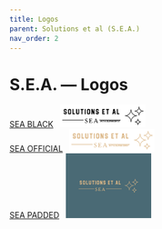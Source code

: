 ```yaml
---
title: Logos
parent: Solutions et al (S.E.A.)
nav_order: 2
---
```


# S.E.A. — Logos

[SEA BLACK](/assets/sea/logos/SEA_BLACK.png)&nbsp;&nbsp;
<img style="height: auto; width:150px;" src="/assets/sea/logos/SEA-BLACK.png" />
<br />
[SEA OFFICIAL](/assets/sea/logos/SEA_OFFICIAL.png)&nbsp;&nbsp;
<img style="height: auto; width:150px;" src="/assets/sea/logos/SEA-OFFICIAL.png" />
<br />
[SEA PADDED](/assets/sea/logos/SEA_PADDED.png)&nbsp;&nbsp;
<img style="height: auto; width:150px;" src="/assets/sea/logos/SEA-PADDED.png" />
<br />
